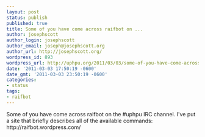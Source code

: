 ```yaml
---
layout: post
status: publish
published: true
title: Some of you have come across raifbot on ...
author: josephscott
author_login: josephscott
author_email: joseph@josephscott.org
author_url: http://josephscott.org/
wordpress_id: 893
wordpress_url: http://uphpu.org/2011/03/03/some-of-you-have-come-across-raifbot-on/
date: '2011-03-03 17:50:19 -0600'
date_gmt: '2011-03-03 23:50:19 -0600'
categories:
- status
tags:
- raifbot
---
```

<p>Some of you have come across raifbot on the #uphpu IRC channel.  I've put a site that briefly describes all of the available commands: http://raifbot.wordpress.com/</p>
